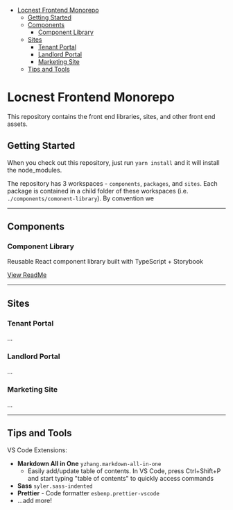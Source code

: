 - [Locnest Frontend Monorepo](#locnest-frontend-monorepo)
  - [Getting Started](#getting-started)
  - [Components](#components)
    - [Component Library](#component-library)
  - [Sites](#sites)
    - [Tenant Portal](#tenant-portal)
    - [Landlord Portal](#landlord-portal)
    - [Marketing Site](#marketing-site)
  - [Tips and Tools](#tips-and-tools)

# Locnest Frontend Monorepo

This repository contains the front end libraries, sites, and other front end assets.

## Getting Started

When you check out this repository, just run `yarn install` and it will install the node_modules.

The repository has 3 workspaces - `components`, `packages`, and `sites`. Each package is contained in a child folder of these workspaces (i.e. `./components/comonent-library`). By convention we 

---

## Components

### Component Library

Reusable React component library built with TypeScript + Storybook

[View ReadMe](components/component-library)

---

## Sites

### Tenant Portal

...

### Landlord Portal

...

### Marketing Site

...


---

## Tips and Tools

VS Code Extensions:
- **Markdown All in One**
`yzhang.markdown-all-in-one`
  - Easily add/update table of contents. In VS Code, press Ctrl+Shift+P and start typing "table of contents" to quickly access commands
- **Sass**
`syler.sass-indented`
- **Prettier** - Code formatter
`esbenp.prettier-vscode`
- ...add more!


